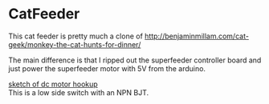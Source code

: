 # CatFeeder

This cat feeder is pretty much a clone of http://benjaminmillam.com/cat-geek/monkey-the-cat-hunts-for-dinner/

The main difference is that I ripped out the superfeeder controller board and just power the superfeeder motor with 5V from the arduino.

<a href="http://everycircuit.com/circuit/6737104292020224">sketch of dc motor hookup</a><br>  This is a low side switch with an NPN BJT.
